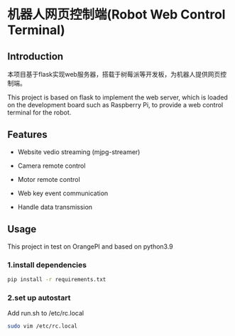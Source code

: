 # 机器人网页控制端(Robot Web Control Terminal)

## Introduction

本项目基于flask实现web服务器，搭载于树莓派等开发板，为机器人提供网页控制端。

This project is based on flask to implement the web server, which is loaded on the development board such as Raspberry Pi, to provide a web control terminal for the robot.

## Features

- Website vedio streaming (mjpg-streamer)

- Camera remote control

- Motor remote control

- Web key event communication

- Handle data transmission

## Usage

This project in test on OrangePI and based on python3.9

### 1.install dependencies

```bash
pip install -r requirements.txt
```

### 2.set up autostart

Add run.sh to /etc/rc.local

```bash
sudo vim /etc/rc.local
```

